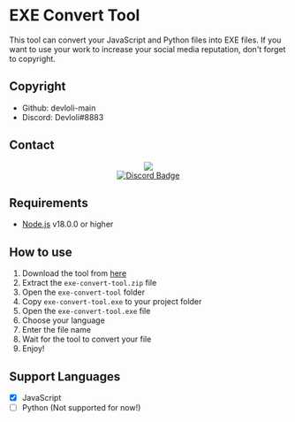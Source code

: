 # EXE Convert Tool
This tool can convert your JavaScript and Python files into EXE files.
If you want to use your work to increase your social media reputation, don't forget to copyright.

## Copyright
-   Github: devloli-main
-   Discord: Devloli#8883

## Contact
<div id="Discord-m" align="center">
  <a href="https://discordapp.com/users/800422993897586718" target="_blank">
    <img src="https://discord.c99.nl/widget/theme-4/800422993897586718.png">
  </a>
</div>
<div id="Discord-s" align="center">
  <a href="https://discordapp.com/users/800422993897586718" target="_blank">
    <img src="https://img.shields.io/badge/Discord-red?style=for-the-badge&logo=discord&logoColor=white" alt="Discord Badge"/>
  </a>
</div>

## Requirements
-   [Node.js](https://nodejs.org/en/) v18.0.0 or higher

## How to use
1.  Download the tool from [here]()
2.  Extract the `exe-convert-tool.zip` file
3.  Open the `exe-convert-tool` folder
4.  Copy `exe-convert-tool.exe` to your project folder
5.  Open the `exe-convert-tool.exe` file
6.  Choose your language
7.  Enter the file name
8.  Wait for the tool to convert your file
9.  Enjoy!

## Support Languages
-   [x] JavaScript
-   [ ] Python (Not supported for now!)

